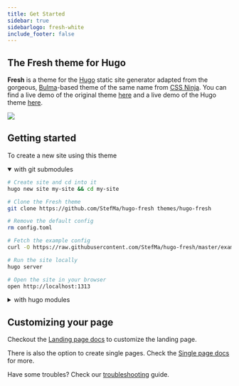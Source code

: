 ```yaml
---
title: Get Started
sidebar: true
sidebarlogo: fresh-white
include_footer: false
---
```


## The Fresh theme for Hugo

**Fresh** is a theme for the [Hugo](https://gohugo.io) static site generator
adapted from the gorgeous, [Bulma](https://bulma.io)-based theme of the same
name from [CSS Ninja](https://cssninja.io/themes/fresh). You can find a live
demo of the original theme [here](https://cssninjastudio.github.io) and a live
demo of the Hugo theme [here](https://hugo-fresh.now.sh/).

<img src="https://raw.githubusercontent.com/StefMa/hugo-fresh/master/images/screenshot.png" style="margin-left:auto;margin-right:auto;" />

## Getting started

To create a new site using this theme

<details open>
<summary>with git submodules</summary>

```bash
# Create site and cd into it
hugo new site my-site && cd my-site

# Clone the Fresh theme
git clone https://github.com/StefMa/hugo-fresh themes/hugo-fresh

# Remove the default config
rm config.toml

# Fetch the example config
curl -O https://raw.githubusercontent.com/StefMa/hugo-fresh/master/exampleSite/config.yaml

# Run the site locally
hugo server

# Open the site in your browser
open http://localhost:1313
```

</details>

<details>
<summary>with hugo modules</summary>

```bash
# Create site and cd into it
hugo new site my-site && cd my-site

# Transform your hugo site to an module
hugo mod init YOUR_MODULE_NAME

# Remove the default config
rm config.toml

# Fetch the example config
curl -O https://raw.githubusercontent.com/StefMa/hugo-fresh/master/exampleSite/config.yaml

# Replace theme with module in config.yaml
#theme: [hugo-fresh]
module:
  imports:
    path: github.com/StefMa/hugo-fresh

# Run the site locally
hugo server

# Open the site in your browser
open http://localhost:1313
```

</details>

## Customizing your page

Checkout the [Landing page docs](../landingpage) to customize the landing page.

There is also the option to create single pages. Check the
[Single page docs](../singlepage) for more.

Have some troubles? Check our [troubleshooting](../troubleshooting) guide.
